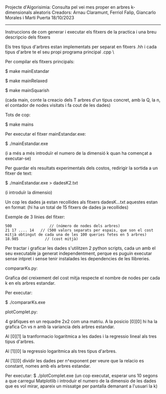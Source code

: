 Projecte d'Algorisimia: Consulta pel vei mes proper en arbres k-dimensionals aleatoris
Creadors: Arnau Claramunt, Ferriol Falip, Giancarlo Morales i Marti Puerta
18/10/2023

---

Instruccions de com generar i executar els fitxers de la practica i una breu descripcio dels fitxers


Els tres tipus d'arbres estan implementats per separat en fitxers .hh i cada tipus d'arbre te el seu propi programa principal .cpp \\


Per compilar els fitxers principals:


$ make mainEstandar

$ make mainRelaxed

$ make mainSquarish


(cada main, conte la creacio dels T arbres d'un tipus concret, amb la Q, la n, el contador de nodes visitats i fa cout de les dades)


Tots de cop:

$ make mains



Per executar el fitxer mainEstandar.exe:

$ ./mainEstandar.exe

  (i a més a més introduïr el numero de la dimensió k quan ha començat a executar-se)
  
   
Per guardar els resultats experimentals dels costos, redirigir la sortida a un fitxer de text:

$ ./mainEstandar.exe > dadesK2.txt 

  (i introduïr la dimensio)
  



Un cop les dades ja estan recollides als fitxers dadesK...txt aquestes estan en format: (hi ha un total de 15 fitxers de dades ja recollides)


  Exemple de 3 línies del fitxer:

    500 		        // (número de nodes dels arbres)
    21 17 .... 14   // (500 valors separats per espais, que son el cost mitjà obtingut de cada una de les 100 queries fetes en 5 arbres)
    18.985		      // (cost mitjà)



Per tractar i graficar les dades s'utilitzen 2 python scripts, cada un amb el seu executable ja generat independentment, perque es puguin 
executar sense intpret i sense tenir instalades les dependencies de les llibreries.


compararKs.py:

  Grafica del creixement del cost mitja respecte el nombre de nodes per cada k en els arbres estandar.


  Per executar:
  
  $ ./compararKs.exe


plotComplet.py:

4 gràfiques en un requadre 2x2 com una matriu. A la posicio [0][0] hi ha la grafica Cn vs n amb la variancia dels arbres estandar.

Al [0][1] la tranformacio logaritmica a les dades i la regressio lineal als tres tipus d'arbres.

Al [1][0] la regressio logaritmica als tres tipus d'arbres.

Al [1][0] dividir les dades per n^exponent per veure que la relacio es constant, nomes amb els arbres estandar.

Per executar:
$ ./plotComplet.exe
(un cop executat, esperar uns 10 segons a que carregui Matplotlib i introduir el numero de la dimensio de les dades que es vol mirar, 
apareix un missatge per pantalla demanant a l'usuari la k)
